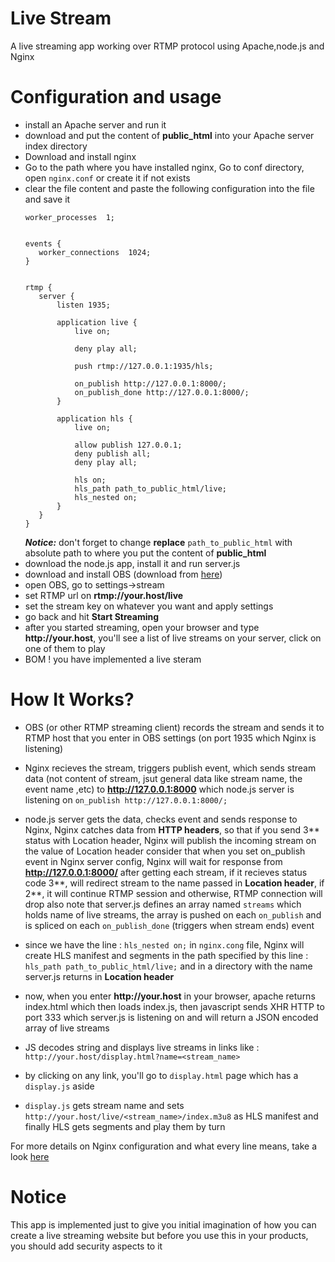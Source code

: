 # Live Stream

A live streaming app working over RTMP protocol using Apache,node.js and Nginx 

# Configuration and usage
  
  - install an Apache server and run it
  - download and put the content of **public_html** into your Apache server index directory
  - Download and install nginx
  - Go to the path where you have installed nginx, Go to conf directory, open ```nginx.conf``` or create it if not exists
  - clear the file content and paste the following configuration into the file and save it
     ```
    worker_processes  1;
    
    
    events {
        worker_connections  1024;
    }
    
    
    rtmp {
        server {
            listen 1935;
    
            application live {
                live on;
    
                deny play all;
    
                push rtmp://127.0.0.1:1935/hls;
    
                on_publish http://127.0.0.1:8000/;
                on_publish_done http://127.0.0.1:8000/;
            }
    
            application hls {
                live on;
    
                allow publish 127.0.0.1;
                deny publish all;
                deny play all;
    
                hls on;
                hls_path path_to_public_html/live;
                hls_nested on;
            }
        }
    }
    ```
    **_Notice:_** don't forget to change __replace__ ```path_to_public_html``` with absolute path to where you put the content of **public_html**
  - download the node.js app, install it and run server.js
  - download and install OBS (download from [here](https://obsproject.com/download))
  - open OBS, go to settings->stream
  - set RTMP url on __rtmp://your.host/live__
  - set the stream key on whatever you want and apply settings
  - go back and hit **Start Streaming**
  - after you started streaming, open your browser and type __http://your.host__, you'll see a list of live streams on your server, click on one of them to play
  - BOM ! you have implemented a live steram
# How It Works?
- OBS (or other RTMP streaming client) records the stream and sends it to RTMP host that you enter in OBS settings (on port 1935 which Nginx is listening)
- Nginx recieves the stream, triggers publish event, which sends stream data (not content of stream, jsut general data like stream name, the event name ,etc) to __http://127.0.0.1:8000__ which node.js server is listening on
    ```on_publish http://127.0.0.1:8000/;```
- node.js server gets the data, checks event and sends response to Nginx, Nginx catches data from __HTTP headers__, so that if you send 3** status with Location header, Nginx will publish the incoming stream on the value of Location header
consider that when you set on_publish event in Nginx server config, Nginx will wait for response from __http://127.0.0.1:8000/__ after getting each stream, if it recieves status code 3**, will redirect stream to the name passed in __Location header__, if 2**, it will continue RTMP session and otherwise, RTMP connection will drop
also note that server.js defines an array named ```streams``` which holds name of live streams, the array is pushed on each ```on_publish``` and is spliced on each ```on_publish_done``` (triggers when stream ends) event

- since we have the line :
```hls_nested on;```
    in ```nginx.cong``` file, Nginx will create HLS manifest and segments in the path specified by this line :
```hls_path path_to_public_html/live;```
    and in a directory with the name server.js returns in __Location header__
- now, when you enter __http://your.host__ in your browser, apache returns index.html which then loads index.js, then javascript sends XHR HTTP to port 333 which server.js is listening on and will return a JSON encoded array of live streams
- JS decodes string and displays live streams in links like :
    ```http://your.host/display.html?name=<stream_name>```
- by clicking on any link, you'll go to ```display.html``` page which has a ```display.js``` aside
- ```display.js``` gets stream name and sets 
```http://your.host/live/<stream_name>/index.m3u8``` 
as HLS manifest and finally HLS gets segments and play them by turn


For more details on Nginx configuration and what every line means, take a look [here](https://github.com/arut/nginx-rtmp-module/wiki/Directives)
# Notice
This app is implemented just to give you initial imagination of how you can create a live streaming website but before you use this in your products, you should add security aspects to it
